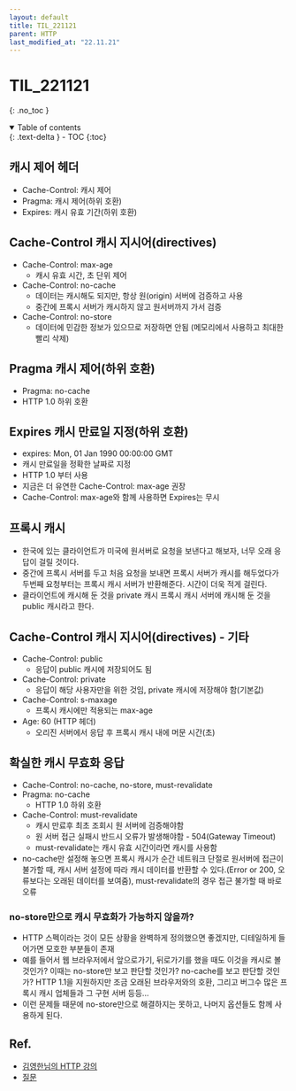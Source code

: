 ```yaml
---
layout: default
title: TIL_221121
parent: HTTP
last_modified_at: "22.11.21"
---
```


# TIL_221121
{: .no_toc }

<details open markdown="block">
  <summary>
    Table of contents
  </summary>
  {: .text-delta }
- TOC
{:toc}
</details>

## 캐시 제어 헤더
- Cache-Control: 캐시 제어 
- Pragma: 캐시 제어(하위 호환) 
- Expires: 캐시 유효 기간(하위 호환)

## Cache-Control 캐시 지시어(directives)
- Cache-Control: max-age
  - 캐시 유효 시간, 초 단위 제어
- Cache-Control: no-cache
  - 데이터는 캐시해도 되지만, 항상 원(origin) 서버에 검증하고 사용
  - 중간에 프록시 서버가 캐시하지 않고 원서버까지 가서 검증
- Cache-Control: no-store
  - 데이터에 민감한 정보가 있으므로 저장하면 안됨 (메모리에서 사용하고 최대한 빨리 삭제)

## Pragma 캐시 제어(하위 호환)
- Pragma: no-cache
- HTTP 1.0 하위 호환

## Expires 캐시 만료일 지정(하위 호환)
- expires: Mon, 01 Jan 1990 00:00:00 GMT
- 캐시 만료일을 정확한 날짜로 지정
- HTTP 1.0 부터 사용
- 지금은 더 유연한 Cache-Control: max-age 권장 
- Cache-Control: max-age와 함께 사용하면 Expires는 무시

## 프록시 캐시
- 한국에 있는 클라이언트가 미국에 원서버로 요청을 보낸다고 해보자, 너무 오래 응답이 걸릴 것이다.
- 중간에 프록시 서버를 두고 처음 요청을 보내면 프록시 서버가 캐시를 해두었다가 두번째 요청부터는 프록시 캐시 서버가 반환해준다. 시간이 더욱 적게 걸린다.
- 클라이언트에 캐시해 둔 것을 private 캐시 프록시 캐시 서버에 캐시해 둔 것을 public 캐시라고 한다.

## Cache-Control 캐시 지시어(directives) - 기타
- Cache-Control: public
  - 응답이 public 캐시에 저장되어도 됨 
- Cache-Control: private
  - 응답이 해당 사용자만을 위한 것임, private 캐시에 저장해야 함(기본값)
- Cache-Control: s-maxage
  - 프록시 캐시에만 적용되는 max-age 
- Age: 60 (HTTP 헤더)
  - 오리진 서버에서 응답 후 프록시 캐시 내에 머문 시간(초)

## 확실한 캐시 무효화 응답
- Cache-Control: no-cache, no-store, must-revalidate 
- Pragma: no-cache
  - HTTP 1.0 하위 호환
- Cache-Control: must-revalidate
  - 캐시 만료후 최초 조회시 원 서버에 검증해야함
  - 원 서버 접근 실패시 반드시 오류가 발생해야함 - 504(Gateway Timeout) 
  - must-revalidate는 캐시 유효 시간이라면 캐시를 사용함
- no-cache만 설정해 놓으면 프록시 캐시가 순간 네트워크 단절로 원서버에 접근이 불가할 때, 캐시 서버 설정에 따라 캐시 데이터를 반환할 수 있다.(Error or 200, 오류보다는 오래된 데이터를 보여줌), must-revalidate의 경우 접근 불가할 때 바로 오류

### no-store만으로 캐시 무효화가 가능하지 않을까?
- HTTP 스펙이라는 것이 모든 상황을 완벽하게 정의했으면 좋겠지만, 디테일하게 들어가면 모호한 부분들이 존재
- 예를 들어서 웹 브라우저에서 앞으로가기, 뒤로가기를 했을 때도 이것을 캐시로 볼 것인가? 이때는 no-store만 보고 판단할 것인가? no-cache를 보고 판단할 것인가? HTTP 1.1을 지원하지만 조금 오래된 브라우저와의 호환, 그리고 버그수 많은 프록시 캐시 업체들과 그 구현 서버 등등...
- 이런 문제들 때문에 no-store만으로 해결하지는 못하고, 나머지 옵션들도 함께 사용하게 된다.

## Ref.
- <a href="https://www.inflearn.com/course/http-%EC%9B%B9-%EB%84%A4%ED%8A%B8%EC%9B%8C%ED%81%AC/dashboard">김영한님의 HTTP 강의</a>
- <a href="https://www.inflearn.com/questions/112647">질문</a>
